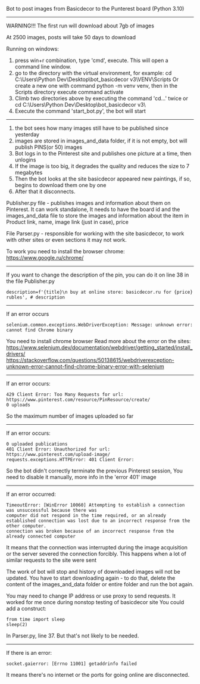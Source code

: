 
Bot to post images from Basicdecor to the Punterest board (Python 3.10)

---

WARNING!!! The first run will download about 7gb of images

At 2500 images, posts will take 50 days to download

Running on windows:
1. press win+r combination, type 'cmd', execute. This will open a command line window.
2. go to the directory with the virtual environment, for example: cd C:\Users\Python Dev\Desktop\bot_basicdecor v3\VENV\Scripts
Or create a new one with command python -m venv venv, then in the Scripts directory execute command activate
3. Climb two directories above by executing the command 'cd...' twice or cd C:\Users\Python Dev\Desktop\bot_basicdecor v3\
4. Execute the command 'start_bot.py', the bot will start

---

1. the bot sees how many images still have to be published since yesterday
2. images are stored in images_and_data folder, if it is not empty, bot will publish PINS(or 50) images
3. Bot logs in to the Pinterest site and publishes one picture at a time, then unlogins
4. If the image is too big, it degrades the quality and reduces the size to 7 megabytes
5. Then the bot looks at the site basicdecor appeared new paintings, if so, begins to download them one by one
6. After that it disconnects.

Publisher.py file - publishes images and information about them on Pinterest. It can work standalone,
It needs to have the board id and the images_and_data file to store the images and information about the item in
Product link, name, image link (just in case), price

File Parser.py - responsible for working with the site basicdecor, to work with other sites or even sections
it may not work.

To work you need to install the browser chrome:
https://www.google.ru/chrome/

---

If you want to change the description of the pin, you can do it on line 38 in the file Publisher.py

    description=f'{title}\n buy at online store: basicdecor.ru for {price} rubles', # description

---
If an error occurs 

    selenium.common.exceptions.WebDriverException: Message: unknown error: cannot find Chrome binary

You need to install chrome browser
Read more about the error on the sites:
https://www.selenium.dev/documentation/webdriver/getting_started/install_drivers/
https://stackoverflow.com/questions/50138615/webdriverexception-unknown-error-cannot-find-chrome-binary-error-with-selenium

---

If an error occurs:

    429 Client Error: Too Many Requests for url: https://www.pinterest.com/resource/PinResource/create/
    0 uploads

So the maximum number of images uploaded so far

---

If an error occurs:

    0 uploaded publications
    401 Client Error: Unauthorized for url: https://www.pinterest.com/upload-image/
    requests.exceptions.HTTPError: 401 Client Error:

So the bot didn't correctly terminate the previous Pinterest session,
You need to disable it manually, more info in the 'error 401' image

---

If an error occurred:
    
    TimeoutError: [WinError 10060] Attempting to establish a connection was unsuccessful because there was 
    computer did not respond in the time required, or an already established connection was lost due to an incorrect response from the other computer. 
    connection was broken because of an incorrect response from the already connected computer


It means that the connection was interrupted during the image acquisition or the server severed the connection forcibly.
This happens when a lot of similar requests to the site were sent

The work of bot will stop and history of downloaded images will not be updated.
You have to start downloading again - to do that, delete the content of the images_and_data folder or 
entire folder and run the bot again.

You may need to change IP address or use proxy to send requests.
It worked for me once during nonstop testing of basicdecor site
You could add a construct:

    from time import sleep
    sleep(2) 

In Parser.py, line 37. But that's not likely to be needed.


---

If there is an error:

    socket.gaierror: [Errno 11001] getaddrinfo failed

It means there's no internet or the ports for going online are disconnected.
